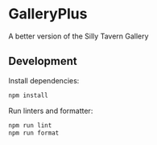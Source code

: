# GalleryPlus

A better version of the Silly Tavern Gallery

## Development

Install dependencies:

```bash
npm install
```

Run linters and formatter:

```bash
npm run lint
npm run format
```
